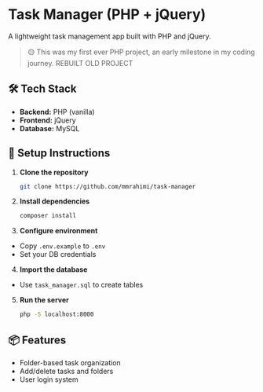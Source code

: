 # Task Manager (PHP + jQuery)

A lightweight task management app built with PHP and jQuery.

> 🟡 This was my first ever PHP project, an early milestone in my coding journey. REBUILT OLD PROJECT

## 🛠️ Tech Stack
- **Backend:** PHP (vanilla)
- **Frontend:** jQuery
- **Database:** MySQL

## 🔧 Setup Instructions

1. **Clone the repository**
   ```bash
   git clone https://github.com/mmrahimi/task-manager
   ```

2. **Install dependencies**
   ```bash
   composer install
   ```
   
3. **Configure environment**
- Copy `.env.example` to `.env`
- Set your DB credentials

4. **Import the database**
- Use `task_manager.sql` to create tables

5. **Run the server**
   ```bash
   php -S localhost:8000
   ```

## 📦 Features
- Folder-based task organization
- Add/delete tasks and folders
- User login system
